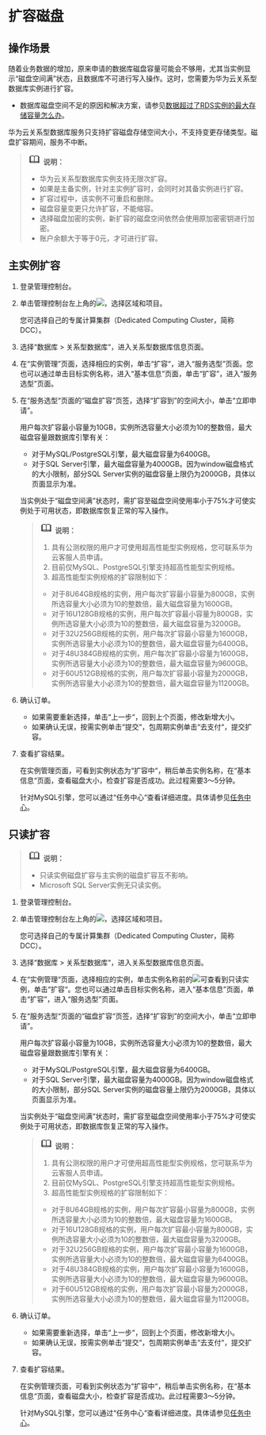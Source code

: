 # 扩容磁盘<a name="TOPIC_0142028175"></a>

## 操作场景<a name="section3404387132643"></a>

随着业务数据的增加，原来申请的数据库磁盘容量可能会不够用，尤其当实例显示“磁盘空间满”状态，且数据库不可进行写入操作。这时，您需要为华为云关系型数据库实例进行扩容。

-   数据库磁盘空间不足的原因和解决方案，请参见[数据超过了RDS实例的最大存储容量怎么办](https://support.huaweicloud.com/rds_faq/rds_faq_0046.html)。

华为云关系型数据库服务只支持扩容磁盘存储空间大小，不支持变更存储类型。磁盘扩容期间，服务不中断。

>![](public_sys-resources/icon-note.gif) **说明：**   
>-   华为云关系型数据库实例支持无限次扩容。  
>-   如果是主备实例，针对主实例扩容时，会同时对其备实例进行扩容。  
>-   扩容过程中，该实例不可重启和删除。  
>-   磁盘容量变更只允许扩容，不能缩容。  
>-   选择磁盘加密的实例，新扩容的磁盘空间依然会使用原加密密钥进行加密。  
>-   账户余额大于等于0元，才可进行扩容。  

## 主实例扩容<a name="section3535102285710"></a>

1.  登录管理控制台。
2.  单击管理控制台左上角的![](figures/image_0142028501.png)，选择区域和项目。

    您可选择自己的专属计算集群（Dedicated Computing Cluster，简称DCC）。

3.  选择“数据库  \>  关系型数据库“，进入关系型数据库信息页面。
4.  在“实例管理”页面，选择相应的实例，单击“扩容“，进入“服务选型”页面。您也可以通过单击目标实例名称，进入“基本信息”页面，单击“扩容”，进入“服务选型”页面。
5.  在“服务选型“页面的“磁盘扩容“页签，选择“扩容到”的空间大小，单击“立即申请”。

    用户每次扩容最小容量为10GB，实例所选容量大小必须为10的整数倍，最大磁盘容量跟数据库引擎有关：

    -   对于MySQL/PostgreSQL引擎，最大磁盘容量为6400GB。
    -   对于SQL Server引擎，最大磁盘容量为4000GB。因为window磁盘格式的大小限制，部分SQL Server实例的磁盘容量上限仍为2000GB，具体以页面显示为准。

    当实例处于“磁盘空间满”状态时，需扩容至磁盘空间使用率小于75%才可使实例处于可用状态，即数据库恢复正常的写入操作。

    >![](public_sys-resources/icon-note.gif) **说明：**   
    >1.  具有公测权限的用户才可使用超高性能型实例规格，您可联系华为云客服人员申请。  
    >2.  目前仅MySQL、PostgreSQL引擎支持超高性能型实例规格。  
    >3.  超高性能型实例规格的扩容限制如下：  
    >    -   对于8U64GB规格的实例，用户每次扩容最小容量为800GB，实例所选容量大小必须为10的整数倍，最大磁盘容量为1600GB。  
    >    -   对于16U128GB规格的实例，用户每次扩容最小容量为800GB，实例所选容量大小必须为10的整数倍，最大磁盘容量为3200GB。  
    >    -   对于32U256GB规格的实例，用户每次扩容最小容量为1600GB，实例所选容量大小必须为10的整数倍，最大磁盘容量为6400GB。  
    >    -   对于48U384GB规格的实例，用户每次扩容最小容量为1600GB，实例所选容量大小必须为10的整数倍，最大磁盘容量为9600GB。  
    >    -   对于60U512GB规格的实例，用户每次扩容最小容量为2000GB，实例所选容量大小必须为10的整数倍，最大磁盘容量为11200GB。  

6.  确认订单。
    -   如果需要重新选择，单击“上一步“，回到上个页面，修改新增大小。
    -   如果确认无误，按需实例单击“提交“，包周期实例单击“去支付“，提交扩容。

7.  查看扩容结果。

    在实例管理页面，可看到实例状态为“扩容中“，稍后单击实例名称，在“基本信息“页面，查看磁盘大小，检查扩容是否成功。此过程需要3～5分钟。

    针对MySQL引擎，您可以通过“任务中心“查看详细进度。具体请参见[任务中心](null.md)。


## 只读扩容<a name="section25847103185530"></a>

>![](public_sys-resources/icon-note.gif) **说明：**   
>-   只读实例磁盘扩容与主实例的磁盘扩容互不影响。  
>-   Microsoft SQL Server实例无只读实例。  

1.  登录管理控制台。
2.  单击管理控制台左上角的![](figures/image_0142028501.png)，选择区域和项目。

    您可选择自己的专属计算集群（Dedicated Computing Cluster，简称DCC）。

3.  选择“数据库  \>  关系型数据库“，进入关系型数据库信息页面。
4.  在“实例管理“页面，选择相应的实例，单击实例名称前的![](figures/image_0142028400.png)可查看到只读实例，单击“扩容“。您也可以通过单击目标实例名称，进入“基本信息”页面，单击“扩容”，进入“服务选型”页面。
5.  在“服务选型“页面的“磁盘扩容“页签，选择“扩容到”的空间大小，单击“立即申请”。

    用户每次扩容最小容量为10GB，实例所选容量大小必须为10的整数倍，最大磁盘容量跟数据库引擎有关：

    -   对于MySQL/PostgreSQL引擎，最大磁盘容量为6400GB。
    -   对于SQL Server引擎，最大磁盘容量为4000GB。因为window磁盘格式的大小限制，部分SQL Server实例的磁盘容量上限仍为2000GB，具体以页面显示为准。

    当实例处于“磁盘空间满”状态时，需扩容至磁盘空间使用率小于75%才可使实例处于可用状态，即数据库恢复正常的写入操作。

    >![](public_sys-resources/icon-note.gif) **说明：**   
    >1.  具有公测权限的用户才可使用超高性能型实例规格，您可联系华为云客服人员申请。  
    >2.  目前仅MySQL、PostgreSQL引擎支持超高性能型实例规格。  
    >3.  超高性能型实例规格的扩容限制如下：  
    >    -   对于8U64GB规格的实例，用户每次扩容最小容量为800GB，实例所选容量大小必须为10的整数倍，最大磁盘容量为1600GB。  
    >    -   对于16U128GB规格的实例，用户每次扩容最小容量为800GB，实例所选容量大小必须为10的整数倍，最大磁盘容量为3200GB。  
    >    -   对于32U256GB规格的实例，用户每次扩容最小容量为1600GB，实例所选容量大小必须为10的整数倍，最大磁盘容量为6400GB。  
    >    -   对于48U384GB规格的实例，用户每次扩容最小容量为1600GB，实例所选容量大小必须为10的整数倍，最大磁盘容量为9600GB。  
    >    -   对于60U512GB规格的实例，用户每次扩容最小容量为2000GB，实例所选容量大小必须为10的整数倍，最大磁盘容量为11200GB。  

6.  确认订单。
    -   如果需要重新选择，单击“上一步“，回到上个页面，修改新增大小。
    -   如果确认无误，按需实例单击“提交“，包周期实例单击“去支付“，提交扩容。

7.  查看扩容结果。

    在实例管理页面，可看到实例状态为“扩容中“，稍后单击实例名称，在“基本信息“页面，查看磁盘大小，检查扩容是否成功。此过程需要3～5分钟。

    针对MySQL引擎，您可以通过“任务中心“查看详细进度。具体请参见[任务中心](null.md)。


